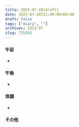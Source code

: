 ```yaml
---
title: 2023-07-28[draft]
date: 2023-07-28T21:00:00+09:00
draft: false
tags: ["diary", ""]
archives: 2023-07
slug: 735943
---
```

#### 午前
- 
#### 午後
- 
#### 体調
- 
#### その他